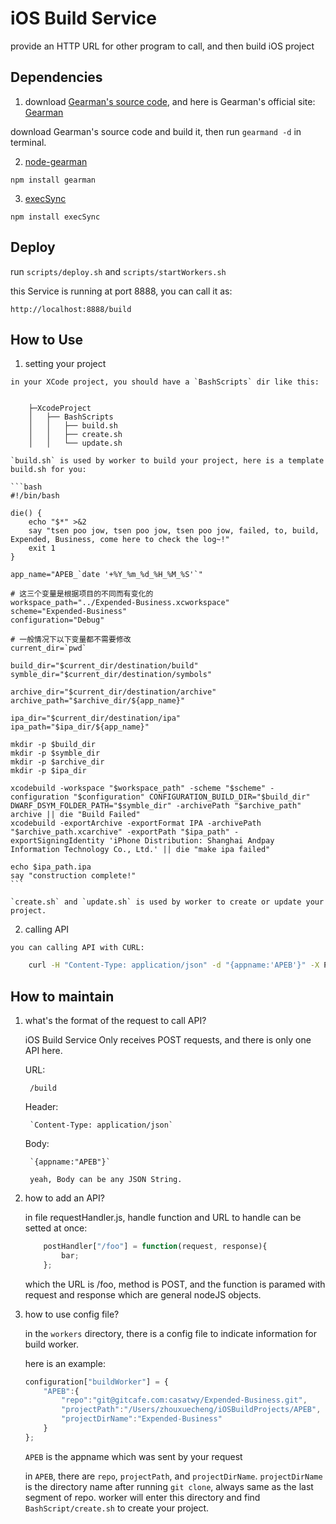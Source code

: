 iOS Build Service
=================

provide an HTTP URL for other program to call, and then build iOS project

Dependencies
------------

1. download [Gearman's source code](https://launchpad.net/gearmand), and here is Gearman's official site: [Gearman](http://gearman.org)

  download Gearman's source code and build it, then run `gearmand -d` in terminal.

2. [node-gearman](https://github.com/mreinstein/node-gearman)

  `npm install gearman`

3. [execSync](https://github.com/mgutz/execSync)

  `npm install execSync`

Deploy
------

  run `scripts/deploy.sh` and `scripts/startWorkers.sh`

  this Service is running at port 8888, you can call it as:

  `http://localhost:8888/build`

How to Use
----------

  1. setting your project
    
    in your XCode project, you should have a `BashScripts` dir like this:


        ├─XcodeProject
        │   ├── BashScripts
        │   │   ├── build.sh
        │   │   ├── create.sh
        │   │   └── update.sh

    `build.sh` is used by worker to build your project, here is a template build.sh for you:

    ```bash
    #!/bin/bash

    die() {
        echo "$*" >&2
        say "tsen poo jow, tsen poo jow, tsen poo jow, failed, to, build, Expended, Business, come here to check the log~!"
        exit 1
    }

    app_name="APEB_`date '+%Y_%m_%d_%H_%M_%S'`"

    # 这三个变量是根据项目的不同而有变化的
    workspace_path="../Expended-Business.xcworkspace"
    scheme="Expended-Business"
    configuration="Debug"

    # 一般情况下以下变量都不需要修改
    current_dir=`pwd`

    build_dir="$current_dir/destination/build"
    symble_dir="$current_dir/destination/symbols"

    archive_dir="$current_dir/destination/archive"
    archive_path="$archive_dir/${app_name}"

    ipa_dir="$current_dir/destination/ipa"
    ipa_path="$ipa_dir/${app_name}"

    mkdir -p $build_dir
    mkdir -p $symble_dir
    mkdir -p $archive_dir
    mkdir -p $ipa_dir

    xcodebuild -workspace "$workspace_path" -scheme "$scheme" -configuration "$configuration" CONFIGURATION_BUILD_DIR="$build_dir" DWARF_DSYM_FOLDER_PATH="$symble_dir" -archivePath "$archive_path" archive || die "Build Failed"
    xcodebuild -exportArchive -exportFormat IPA -archivePath "$archive_path.xcarchive" -exportPath "$ipa_path" -exportSigningIdentity 'iPhone Distribution: Shanghai Andpay  Information Technology Co., Ltd.' || die "make ipa failed"

    echo $ipa_path.ipa
    say "construction complete!"
    ```

    `create.sh` and `update.sh` is used by worker to create or update your project.

  2. calling API
    
    you can calling API with CURL:

```bash
    curl -H "Content-Type: application/json" -d "{appname:'APEB'}" -X POST http://locahost:8888/build
```

How to maintain
---------------

1. what's the format of the request to call API?

    iOS Build Service Only receives POST requests, and there is only one API here.

    URL:

        /build

    Header:

        `Content-Type: application/json`

    Body:

        `{appname:"APEB"}`

        yeah, Body can be any JSON String.

2. how to add an API?

    in file requestHandler.js, handle function and URL to handle can be setted at once:

    ```javascript
        postHandler["/foo"] = function(request, response){
            bar;
        };
    ```

    which the URL is /foo, method is POST, and the function is paramed with request and response which are general nodeJS objects.

3. how to use config file?

    in the `workers` directory, there is a config file to indicate information for build worker.

    here is an example:

    ```javascript
    configuration["buildWorker"] = {
        "APEB":{
            "repo":"git@gitcafe.com:casatwy/Expended-Business.git",
            "projectPath":"/Users/zhouxuecheng/iOSBuildProjects/APEB",
            "projectDirName":"Expended-Business"
        }
    };
    ```

    `APEB` is the appname which was sent by your request

    in `APEB`, there are `repo`, `projectPath`, and `projectDirName`. `projectDirName` is the directory name after running `git clone`, always same as the last segment of repo. worker will enter this directory and find `BashScript/create.sh` to create your project.


